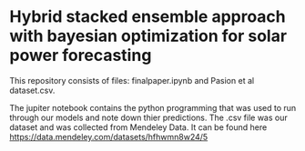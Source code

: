 # Hybrid stacked ensemble approach with bayesian optimization for solar power forecasting

This repository consists of files: finalpaper.ipynb and Pasion et al dataset.csv. 

The jupiter notebook contains the python programming that was used to run through our models and note down thier predictions. The .csv file was our dataset and was collected from Mendeley Data. It can be found here https://data.mendeley.com/datasets/hfhwmn8w24/5
